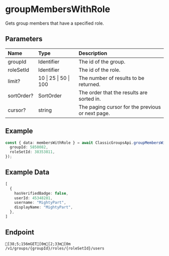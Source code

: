 
# groupMembersWithRole
Gets group members that have a specified role.


## Parameters
| Name       | Type                  | Description                                      |
| :--------- | :-------------------- | :----------------------------------------------- |
| groupId    | Identifier            | The id of the group.                             |
| roleSetId  | Identifier            | The id of the role.                              |
| limit?     | 10 \| 25 \| 50 \| 100 | The number of results to be returned.            |
| sortOrder? | SortOrder             | The order that the results are sorted in.        |
| cursor?    | string                | The paging cursor for the previous or next page. |



## Example
```ts copy showLineNumbers
const { data: membersWithRole } = await ClassicGroupsApi.groupMembersWithRole({
  groupId: 5850082,
  roleSetId: 38353811,
}); 
```


## Example Data
```ts copy showLineNumbers
[
  {
    hasVerifiedBadge: false,
    userId: 45348281,
    username: "MightyPart",
    displayName: "MightyPart",
  },
] 
```


## Endpoint
```ansi
[38;5;156mGET[0m[2;33m[0m /v1/groups/{groupId}/roles/{roleSetId}/users
```
  